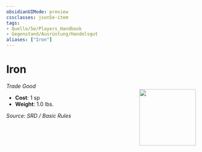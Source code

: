 ```yaml
---
obsidianUIMode: preview
cssclasses: json5e-item
tags:
- Quelle/5e/Players_Handbook
- Gegenstand/Ausrüstung/Handelsgut
aliases: ["Iron"]
---
```

# Iron
*Trade Good*  
<img src="Symbolik/Gegenstände.webp" align="right" width="150">

- **Cost**: 1 sp
- **Weight**: 1.0 lbs.

*Source: SRD / Basic Rules*